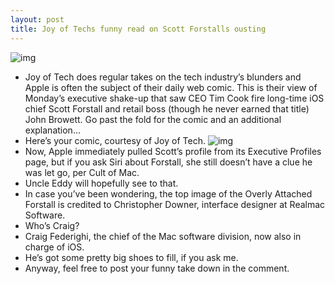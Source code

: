 ```yaml
---
layout: post
title: Joy of Techs funny read on Scott Forstalls ousting
---
```

![img](http://media.idownloadblog.com/wp-content/uploads/2012/10/Overly-Attached-Forstall.jpg)
* Joy of Tech does regular takes on the tech industry’s blunders and Apple is often the subject of their daily web comic. This is their view of Monday’s executive shake-up that saw CEO Tim Cook fire long-time iOS chief Scott Forstall and retail boss (though he never earned that title) John Browett. Go past the fold for the comic and an additional explanation…
* Here’s your comic, courtesy of Joy of Tech.
![img](http://media.idownloadblog.com/wp-content/uploads/2012/10/Joy-of-Tech-on-Apple-exec-shakeups.jpg)
* Now, Apple immediately pulled Scott’s profile from its Executive Profiles page, but if you ask Siri about Forstall, she still doesn’t have a clue he was let go, per Cult of Mac.
* Uncle Eddy will hopefully see to that.
* In case you’ve been wondering, the top image of the Overly Attached Forstall is credited to Christopher Downer, interface designer at Realmac Software.
* Who’s Craig?
* Craig Federighi, the chief of the Mac software division, now also in charge of iOS.
* He’s got some pretty big shoes to fill, if you ask me.
* Anyway, feel free to post your funny take down in the comment.

